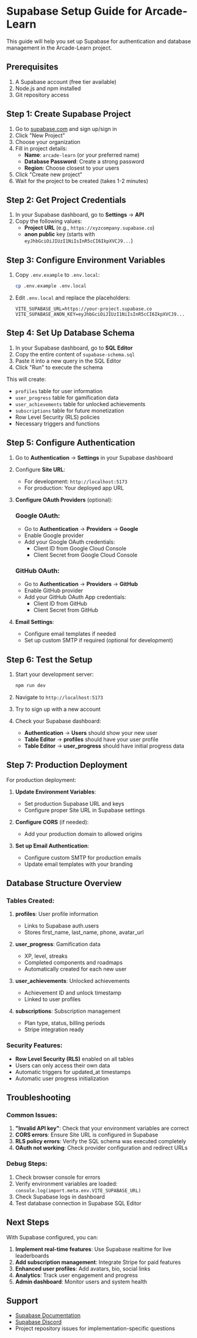 # Supabase Setup Guide for Arcade-Learn

This guide will help you set up Supabase for authentication and database management in the Arcade-Learn project.

## Prerequisites

1. A Supabase account (free tier available)
2. Node.js and npm installed
3. Git repository access

## Step 1: Create Supabase Project

1. Go to [supabase.com](https://supabase.com) and sign up/sign in
2. Click "New Project"
3. Choose your organization
4. Fill in project details:
   - **Name**: `arcade-learn` (or your preferred name)
   - **Database Password**: Create a strong password
   - **Region**: Choose closest to your users
5. Click "Create new project"
6. Wait for the project to be created (takes 1-2 minutes)

## Step 2: Get Project Credentials

1. In your Supabase dashboard, go to **Settings** → **API**
2. Copy the following values:
   - **Project URL** (e.g., `https://xyzcompany.supabase.co`)
   - **anon public** key (starts with `eyJhbGciOiJIUzI1NiIsInR5cCI6IkpXVCJ9...`)

## Step 3: Configure Environment Variables

1. Copy `.env.example` to `.env.local`:
   ```bash
   cp .env.example .env.local
   ```

2. Edit `.env.local` and replace the placeholders:
   ```env
   VITE_SUPABASE_URL=https://your-project.supabase.co
   VITE_SUPABASE_ANON_KEY=eyJhbGciOiJIUzI1NiIsInR5cCI6IkpXVCJ9...
   ```

## Step 4: Set Up Database Schema

1. In your Supabase dashboard, go to **SQL Editor**
2. Copy the entire content of `supabase-schema.sql`
3. Paste it into a new query in the SQL Editor
4. Click "Run" to execute the schema

This will create:
- `profiles` table for user information
- `user_progress` table for gamification data
- `user_achievements` table for unlocked achievements
- `subscriptions` table for future monetization
- Row Level Security (RLS) policies
- Necessary triggers and functions

## Step 5: Configure Authentication

1. Go to **Authentication** → **Settings** in your Supabase dashboard
2. Configure **Site URL**:
   - For development: `http://localhost:5173`
   - For production: Your deployed app URL

3. **Configure OAuth Providers** (optional):
   
   ### Google OAuth:
   - Go to **Authentication** → **Providers** → **Google**
   - Enable Google provider
   - Add your Google OAuth credentials:
     - Client ID from Google Cloud Console
     - Client Secret from Google Cloud Console
   
   ### GitHub OAuth:
   - Go to **Authentication** → **Providers** → **GitHub**
   - Enable GitHub provider
   - Add your GitHub OAuth App credentials:
     - Client ID from GitHub
     - Client Secret from GitHub

4. **Email Settings**:
   - Configure email templates if needed
   - Set up custom SMTP if required (optional for development)

## Step 6: Test the Setup

1. Start your development server:
   ```bash
   npm run dev
   ```

2. Navigate to `http://localhost:5173`
3. Try to sign up with a new account
4. Check your Supabase dashboard:
   - **Authentication** → **Users** should show your new user
   - **Table Editor** → **profiles** should have your user profile
   - **Table Editor** → **user_progress** should have initial progress data

## Step 7: Production Deployment

For production deployment:

1. **Update Environment Variables**:
   - Set production Supabase URL and keys
   - Configure proper Site URL in Supabase settings

2. **Configure CORS** (if needed):
   - Add your production domain to allowed origins

3. **Set up Email Authentication**:
   - Configure custom SMTP for production emails
   - Update email templates with your branding

## Database Structure Overview

### Tables Created:

1. **profiles**: User profile information
   - Links to Supabase auth.users
   - Stores first_name, last_name, phone, avatar_url

2. **user_progress**: Gamification data
   - XP, level, streaks
   - Completed components and roadmaps
   - Automatically created for each new user

3. **user_achievements**: Unlocked achievements
   - Achievement ID and unlock timestamp
   - Linked to user profiles

4. **subscriptions**: Subscription management
   - Plan type, status, billing periods
   - Stripe integration ready

### Security Features:

- **Row Level Security (RLS)** enabled on all tables
- Users can only access their own data
- Automatic triggers for updated_at timestamps
- Automatic user progress initialization

## Troubleshooting

### Common Issues:

1. **"Invalid API key"**: Check that your environment variables are correct
2. **CORS errors**: Ensure Site URL is configured in Supabase
3. **RLS policy errors**: Verify the SQL schema was executed completely
4. **OAuth not working**: Check provider configuration and redirect URLs

### Debug Steps:

1. Check browser console for errors
2. Verify environment variables are loaded: `console.log(import.meta.env.VITE_SUPABASE_URL)`
3. Check Supabase logs in dashboard
4. Test database connection in Supabase SQL Editor

## Next Steps

With Supabase configured, you can:

1. **Implement real-time features**: Use Supabase realtime for live leaderboards
2. **Add subscription management**: Integrate Stripe for paid features
3. **Enhanced user profiles**: Add avatars, bio, social links
4. **Analytics**: Track user engagement and progress
5. **Admin dashboard**: Monitor users and system health

## Support

- [Supabase Documentation](https://supabase.com/docs)
- [Supabase Discord](https://discord.supabase.com)
- Project repository issues for implementation-specific questions
